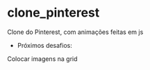 # clone_pinterest

Clone do Pinterest, com animações feitas em js 

* Próximos desafios:

Colocar imagens na grid

